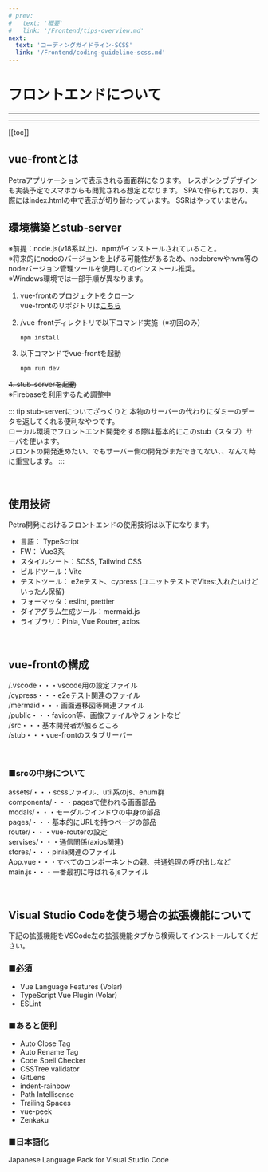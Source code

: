```yaml
---
# prev:
#   text: '概要'
#   link: '/Frontend/tips-overview.md'
next:
  text: 'コーディングガイドライン-SCSS'
  link: '/Frontend/coding-guideline-scss.md'
---
```


# フロントエンドについて

---

<!-- 更新バージョン -->
<Badge type="info" text="v1.0.0" />
<!-- ドキュメントのカテゴリ -->
<Badge type="tip" text="Frontend" />

---

[[toc]]

## vue-frontとは
Petraアプリケーションで表示される画面群になります。
レスポンシブデザインも実装予定でスマホからも閲覧される想定となります。
SPAで作られており、実際にはindex.htmlの中で表示が切り替わっています。
SSRはやっていません。

## 環境構築とstub-server
※前提：node.js(v18系以上)、npmがインストールされていること。<br>
※将来的にnodeのバージョンを上げる可能性があるため、nodebrewやnvm等のnodeバージョン管理ツールを使用してのインストール推奨。<br>
※Windows環境では一部手順が異なります。<br>

1. vue-frontのプロジェクトをクローン<br>
   vue-frontのリポジトリは[こちら](https://github.com/tomoda-kazuya/vue-front)

2. /vue-frontディレクトリで以下コマンド実施（※初回のみ）
   ```shell
   npm install
   ```
3. 以下コマンドでvue-frontを起動
   ```shell
   npm run dev
   ```
~~4. stub-serverを起動~~
<br>※Firebaseを利用するため調整中

::: tip stub-serverについてざっくりと
本物のサーバーの代わりにダミーのデータを返してくれる便利なやつです。<br>
ローカル環境でフロントエンド開発をする際は基本的にこのstub（スタブ）サーバを使います。<br>
フロントの開発進めたい、でもサーバー側の開発がまだできてない、、なんて時に重宝します。
:::

<br>

## 使用技術
Petra開発におけるフロントエンドの使用技術は以下になります。

- 言語： TypeScript
- FW： Vue3系
- スタイルシート：SCSS, Tailwind CSS
- ビルドツール：Vite
- テストツール： e2eテスト、cypress (ユニットテストでVitest入れたいけどいったん保留)
- フォーマッタ：eslint, prettier
- ダイアグラム生成ツール：mermaid.js
- ライブラリ：Pinia, Vue Router, axios

<br>

## vue-frontの構成

/.vscode・・・vscode用の設定ファイル<br>
/cypress・・・e2eテスト関連のファイル<br>
/mermaid・・・画面遷移図等関連ファイル<br>
/public・・・favicon等、画像ファイルやフォントなど<br>
/src・・・基本開発者が触るところ<br>
/stub・・・vue-frontのスタブサーバー<br>

<br>

### ■srcの中身について
assets/・・・scssファイル、util系のjs、enum群<br>
components/・・・pagesで使われる画面部品<br>
modals/・・・モーダルウインドウの中身の部品<br>
pages/・・・基本的にURLを持つページの部品<br>
router/・・・vue-routerの設定<br>
servises/・・・通信関係(axios関連)<br>
stores/・・・pinia関連のファイル<br>
App.vue・・・すべてのコンポーネントの親、共通処理の呼び出しなど<br>
main.js・・・一番最初に呼ばれるjsファイル<br>

<br>

## Visual Studio Codeを使う場合の拡張機能について
下記の拡張機能をVSCode左の拡張機能タブから検索してインストールしてください。

### ■必須
- Vue Language Features (Volar)
- TypeScript Vue Plugin (Volar)
- ESLint

### ■あると便利
- Auto Close Tag
- Auto Rename Tag
- Code Spell Checker
- CSSTree validator
- GitLens
- indent-rainbow
- Path Intellisense
- Trailing Spaces
- vue-peek
- Zenkaku

### ■日本語化
Japanese Language Pack for Visual Studio Code